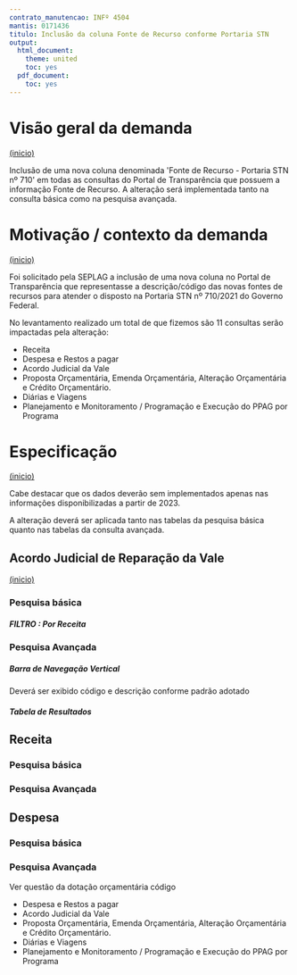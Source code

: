 ```yaml
---
contrato_manutencao: INFº 4504
mantis: 0171436
titulo: Inclusão da coluna Fonte de Recurso conforme Portaria STN
output:
  html_document:
    theme: united
    toc: yes
  pdf_document:
    toc: yes
---
```

# Visão geral da demanda
<a href="#top">(inicio)</a>

Inclusão de uma nova coluna denominada 'Fonte de Recurso - Portaria STN nº 710' em todas as consultas do Portal de Transparência que possuem a informação Fonte de Recurso. A alteração será implementada tanto na consulta básica como na pesquisa avançada.

# Motivação / contexto da demanda
<a href="#top">(inicio)</a>

Foi solicitado pela SEPLAG a inclusão de uma nova coluna no Portal de Transparência que representasse a descrição/código das novas fontes de recursos para atender o disposto na Portaria STN nº 710/2021 do Governo Federal.

No levantamento realizado um total de que fizemos são 11 consultas serão impactadas pela alteração:
- Receita
- Despesa e Restos a pagar
- Acordo Judicial da Vale
- Proposta Orçamentária, Emenda Orçamentária, Alteração Orçamentária e Crédito Orçamentário.
- Diárias e Viagens
- Planejamento e Monitoramento / Programação e Execução do PPAG por Programa


# Especificação
<a href="#top">(inicio)</a>

Cabe destacar que os dados deverão sem implementados apenas nas informações disponibilizadas a partir de 2023.

A alteração deverá ser aplicada tanto nas tabelas da pesquisa básica quanto nas tabelas da consulta avançada.

## Acordo Judicial de Reparação da Vale
<a href="#top">(inicio)</a>

### Pesquisa básica

##### FILTRO : Por Receita

### Pesquisa Avançada

##### Barra de Navegação Vertical
Deverá ser exibido código e descrição conforme padrão adotado

##### Tabela de Resultados



## Receita

### Pesquisa básica

### Pesquisa Avançada


## Despesa

### Pesquisa básica

### Pesquisa Avançada


Ver questão da dotação orçamentária código







- Despesa e Restos a pagar
- Acordo Judicial da Vale
- Proposta Orçamentária, Emenda Orçamentária, Alteração Orçamentária e Crédito Orçamentário.
- Diárias e Viagens
- Planejamento e Monitoramento / Programação e Execução do PPAG por Programa
